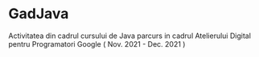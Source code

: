 # GadJava
 Activitatea din cadrul cursului de Java parcurs in cadrul Atelierului Digital pentru Programatori Google ( Nov. 2021 - Dec. 2021 )
